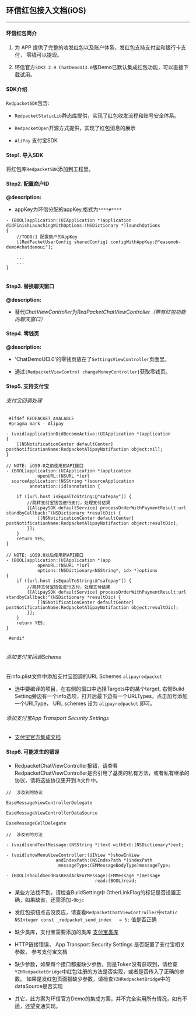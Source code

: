 
## 环信红包接入文档(iOS)

------

#### 环信红包简介
1. 为 APP 提供了完整的收发红包以及账户体系，发红包支持支付宝和银行卡支付， 零钱可以提现。

2. 环信官方`SDK2.2.9 ChatDemoUI3.0`版Demo已默认集成红包功能，可以直接下载试用。

#### SDK介绍
`RedpacketSDK`包含: 

* `RedpacketStaticLib`静态库提供，实现了红包收发流程和账号安全体系。 

* `RedpacketOpen`开源方式提供，实现了红包消息的展示

* `AliPay` 支付宝SDK


#### Step1. 导入SDK
 将红包库`RedpacketSDK`添加到工程里。

#### Step2. 配置商户ID

**@description:** 

* appKey为环信分配的appKey,格式为`****#****`

```
- (BOOL)application:(UIApplication *)application didFinishLaunchingWithOptions:(NSDictionary *)launchOptions
{   
	//TODO:1 配置商户的AppKey
    [[RedPacketUserConfig sharedConfig] configWithAppKey:@"easemob-demo#chatdemoui"];
    
    ...
    ...
}
    
```

#### Step3. 替换聊天窗口
**@description:** 

* 替代*ChatViewController*为*RedPacketChatViewController（带有红包功能的聊天窗口）* 

#### Step4. 零钱页

**@description:**

* 'ChatDemoUI3.0'的零钱页放在了`SettingsViewController`页面里。

* 通过`[RedpacketViewControl changeMoneyController]`获取零钱页。

#### Step5. 支持支付宝

###### 支付宝回调处理
```
 #ifdef REDPACKET_AVALABLE
 #pragma mark - Alipay

- (void)applicationDidBecomeActive:(UIApplication *)application
{
    [[NSNotificationCenter defaultCenter] postNotificationName:RedpacketAlipayNotifaction object:nil];
}

// NOTE: iOS9.0之前使用的API接口
- (BOOL)application:(UIApplication *)application
            openURL:(NSURL *)url
  sourceApplication:(NSString *)sourceApplication
         annotation:(id)annotation {
    
    if ([url.host isEqualToString:@"safepay"]) {
        //跳转支付宝钱包进行支付，处理支付结果
        [[AlipaySDK defaultService] processOrderWithPaymentResult:url standbyCallback:^(NSDictionary *resultDic) {
            [[NSNotificationCenter defaultCenter] postNotificationName:RedpacketAlipayNotifaction object:resultDic];
        }];
    }
    return YES;
}

// NOTE: iOS9.0以后使用新API接口
- (BOOL)application:(UIApplication *)app
            openURL:(NSURL *)url
            options:(NSDictionary<NSString*, id> *)options
{
    if ([url.host isEqualToString:@"safepay"]) {
        //跳转支付宝钱包进行支付，处理支付结果
        [[AlipaySDK defaultService] processOrderWithPaymentResult:url standbyCallback:^(NSDictionary *resultDic) {
            [[NSNotificationCenter defaultCenter] postNotificationName:RedpacketAlipayNotifaction object:resultDic];
        }];
    }
    return YES;
}

 #endif
 
``` 

###### 添加支付宝回调Scheme
在info.plist文件中添加支付宝回调的URL Schemes `alipayredpacket`

* 选中要编译的项目，在右侧的窗口中选择Targets中的某个target, 右侧Bulid Setting旁边有一个info选项，打开后最下边有一个URLTypes，点击加号添加一个URLType， URL schemes 设为 `alipayredpacket` 即可。

###### 添加支付宝App Transport Security Settings

* [支付宝官方集成文档](https://doc.open.alipay.com/doc2/detail?treeId=59&articleId=103676&docType=1)


#### Step6. 可能发生的错误

* RedpacketChatViewController报错，请查看RedpacketChatViewController是否引用了基类的私有方法，或者私有继承的协议，请将这些协议更开到.h文件中。

```
//	涉及到的协议

EaseMessageViewControllerDelegate

EaseMessageViewControllerDataSource

EaseMessageCellDelegate

//	涉及到的方法

- (void)sendTextMessage:(NSString *)text withExt:(NSDictionary*)ext;

- (void)showMenuViewController:(UIView *)showInView
                   andIndexPath:(NSIndexPath *)indexPath
                    messageType:(EMMessageBodyType)messageType;

- (BOOL)shouldSendHasReadAckForMessage:(EMMessage *)message
                                  read:(BOOL)read;

```

* 某些方法找不到，请检查BulidSetting中 OtherLinkFlag的标记是否设置正确，如果缺省，还需添加`-Objc`

* 发红包按钮点击没反应，请查看`RedpacketChatViewController`中`static NSInteger const _redpacket_send_index   = 5;` 值是否正确

* 缺少类库，支付宝需要添加的类库 [支付宝类库](https://doc.open.alipay.com/doc2/detail?treeId=59&articleId=103676&docType=1)

* HTTP链接错误， App Transport Security Settings 是否配置了支付宝相关参数， 参考支付宝文档

* 缺少参数，如果每个接口都报缺少参数，则是Token没有获取到，请检查`YZHRedpacketBridge`中红包注册的方法是否实现，或者是否传入了正确的参数。 如果是发红包页面报缺少参数，请检查`YZHRedpacketBridge`中的dataSource是否实现


* 其它，此方案为环信官方Demo的集成方案，并不完全实用所有情况，如有不适，还望变通实现。
